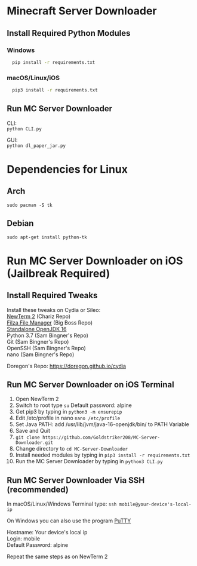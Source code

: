 # Minecraft Server Downloader
## Install Required Python Modules
### Windows
  ```sh
    pip install -r requirements.txt
  ```
### macOS/Linux/iOS
  ```sh
    pip3 install -r requirements.txt
  ```
## Run MC Server Downloader  
CLI:      
```python CLI.py```  

GUI:    
```python dl_paper_jar.py```  
  
# Dependencies for Linux  
## Arch  
```sudo pacman -S tk```  
## Debian  
```sudo apt-get install python-tk```  
  

# Run MC Server Downloader on iOS (Jailbreak Required)
## Install Required Tweaks 
Install these tweaks on Cydia or Sileo:   
[NewTerm 2](https://chariz.com/get/newterm) (Chariz Repo)  
[Filza File Manager](http://cydia.saurik.com/package/com.tigisoftware.filza/) (Big Boss Repo)  
[Standalone OpenJDK 16](https://github.com/PojavLauncherTeam/PojavLauncher_iOS/releases/tag/v16-openjdk)  
Python 3.7 (Sam Bingner's Repo)    
Git (Sam Bingner's Repo)   
OpenSSH (Sam Bingner's Repo)   
nano (Sam Bingner's Repo)  
 

Doregon's Repo:  https://doregon.github.io/cydia

## Run MC Server Downloader on iOS Terminal
1. Open NewTerm 2
3. Switch to root type ```su``` Default password: alpine
4. Get pip3 by typing in ```python3 -m ensurepip```
6. Edit /etc/profile in nano  ```nano /etc/profile```
7. Set Java PATH: add /usr/lib/jvm/java-16-openjdk/bin/ to PATH Variable
8. Save and Quit
9. ```git clone https://github.com/Goldstriker208/MC-Server-Downloader.git```
10. Change directory to ```cd MC-Server-Downloader```
11. Install needed modules by typing in ```pip3 install -r requirements.txt```
12. Run the MC Server Downloader by typing in ```python3 CLI.py```

## Run MC Server Downloader Via SSH (recommended)
In macOS/Linux/Windows Terminal type:
```ssh mobile@your-device's-local-ip```   

On Windows you can also use the program [PuTTY](https://www.putty.org/) 

Hostname: Your device's local ip  
Login: mobile  
Default Password: alpine  

Repeat the same steps as on NewTerm 2  
